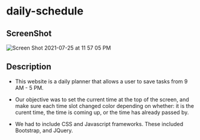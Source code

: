 # daily-schedule

## ScreenShot
![Screen Shot 2021-07-25 at 11 57 05 PM](https://user-images.githubusercontent.com/85512241/126931140-ec689082-6728-4ba5-8069-205dfb34fcc2.png)

## Description 
- This website is a daily planner that allows a user to save tasks from 9 AM - 5 PM.

- Our objective was to set the current time at the top of the screen, and make sure each time slot changed color depending on whether: it is the curent time, the time is coming up, or the time has already passed by.

- We had to include CSS and Javascript frameworks. These included Bootstrap, and JQuery.
